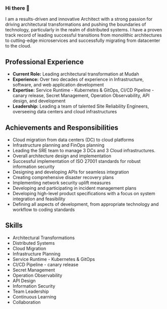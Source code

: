 ### Hi there 👋


I am a results-driven and innovative  Architect with a strong passion for driving architectural transformations and pushing the boundaries of technology, particularly in the realm of distributed systems. I have a proven track record of leading successful transitions from monolithic architectures to cutting-edge microservices and successfully migrating from datacenter  to the cloud.

## Professional Experience

- **Current Role:** Leading architectural transformation at Mudah
- **Experience:** Over two decades of experience in Infrastructure, software, and web application development
- **Expertise:**  Service Runtime - Kubernetes & GitOps, CI/CD Pipeline - canary release, Secret Management, Operation Observability, API design, and development
- **Leadership:** Leading a team of talented Site Reliability Engineers, overseeing data centers and cloud infrastructures

## Achievements and Responsibilities

- Cloud migration from data centers (DC) to cloud platforms
- Infrastructure planning and FinOps planning
- Leading the SRE team to manage 3 DCs and 3 Cloud infrastructures.
- Overall architecture design and implementation
- Successful implementation of ISO 27001 standards for robust information security
- Designing and developing APIs for seamless integration
- Creating comprehensive disaster recovery plans
- Implementing network security uplift measures
- Developing and participating in incident management plans
- Developing high-level product specifications with a focus on system integration and feasibility
- Defining all aspects of development, from appropriate technology and workflow to coding standards

## Skills

- Architectural Transformations
- Distributed Systems
- Cloud Migration
- Infrastructure Planning
- Service Runtime - Kubernetes & GitOps
- CI/CD Pipeline - canary release
- Secret Management
- Operation Observability 
- API Design
- Information Security
- Team Leadership
- Continuous Learning
- Collaboration


